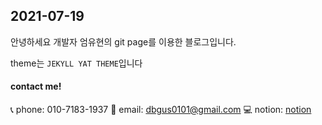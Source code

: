 2021-07-19
---

안녕하세요 개발자 엄유현의 git page를 이용한 블로그입니다.

theme는 `JEKYLL YAT THEME`입니다 








#### contact me!

📞 phone: 010-7183-1937
📧 email: dbgus0101@gmail.com
💻 notion: [notion](https://laser-tortellini-52f.notion.site/5712f2644cbc48b3ad9b2727cb0b4ff8)
